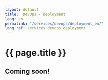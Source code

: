 ```yaml
---
layout: default
title:  DevOps - Deployment
lang: en
permalink: "/services/devops/deployment_en/"
lang_ref: services_devops_deployment
---
```

# {{ page.title }}
## Coming soon!
